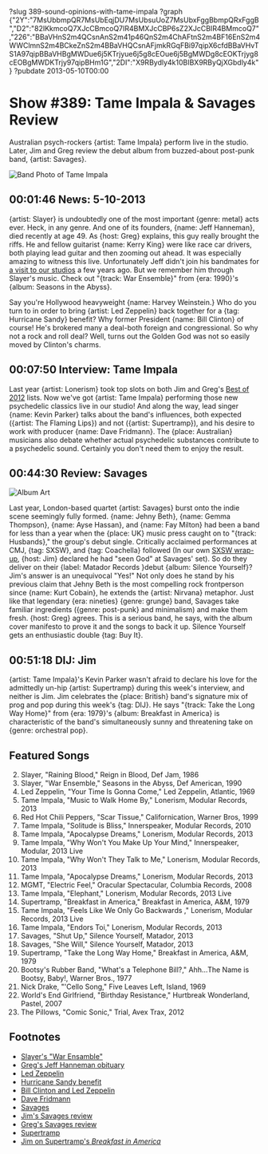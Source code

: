 ?slug 389-sound-opinions-with-tame-impala
?graph {"2Y":"7MsUbbmpQR7MsUbEqjDU7MsUbsuUoZ7MsUbxFggBbmpQRxFggB","D2":"82IKkmcoQ7XJcCBmcoQ7IR4BMXJcCBP6sZ2XJcCBIR4BMmcoQ7","226":"BBaVHnS2m4QCsnAnS2m41p46QnS2m4ChAFtnS2m4BF16EnS2m4WWClmnS2m4BCkeZnS2m4BBaVHQCsnAFjmkRGqFBi97qipX6cfdBBaVHvTS1A97qipBBaVHBgMWDue6j5KTrjyue6j5g8cEOue6j5BgMWDg8cEOKTrjyg8cEOBgMWDKTrjy97qipBHm1G","2DI":"X9RBydly4k10BIBX9RByQjXGbdly4k"}
?pubdate 2013-05-10T00:00

# Show #389: Tame Impala & Savages Review
Australian psych-rockers {artist: Tame Impala} perform live in the studio. Later, Jim and Greg review the debut album from buzzed-about post-punk band, {artist: Savages}.

![Band Photo of Tame Impala](//static.soundopinions.org/images/2013/tameimpala.jpg)

## 00:01:46 News: 5-10-2013
{artist: Slayer} is undoubtedly one of the most important {genre: metal} acts ever. Heck, in any genre. And one of its founders, {name: Jeff Hanneman}, died recently at age 49. As {host: Greg} explains, this guy really brought the riffs. He and fellow guitarist {name: Kerry King} were like race car drivers, both playing lead guitar and then zooming out ahead. It was especially amazing to witness this live. Unfortunately Jeff didn't join his bandmates for [a visit to our studios](show/250) a few years ago. But we remember him through Slayer's music. Check out "{track: War Ensemble}" from {era: 1990}'s {album: Seasons in the Abyss}.

Say you're Hollywood heavyweight {name: Harvey Weinstein.} Who do you turn to in order to bring {artist: Led Zeppelin} back together for a {tag: Hurricane Sandy} benefit? Why former President {name: Bill Clinton} of course! He's brokered many a deal-both foreign and congressional. So why not a rock and roll deal? Well, turns out the Golden God was not so easily moved by Clinton's charms.
 
## 00:07:50 Interview: Tame Impala
Last year {artist: Lonerism} took top slots on both Jim and Greg's [Best of 2012](/show/367/) lists. Now we've got {artist: Tame Impala} performing those new psychedelic classics live in our studio! And along the way, lead singer {name: Kevin Parker} talks about the band's influences, both expected ({artist: The Flaming Lips}) and not ({artist: Supertramp}), and his desire to work with producer {name: Dave Fridmann}. The {place: Australian} musicians also debate whether actual psychedelic substances contribute to a psychedelic sound. Certainly you don't need them to enjoy the result.

## 00:44:30 Review: Savages
![Album Art](//static.soundopinions.org/assets/389/2260.jpg "https://itunes.apple.com/us/album/silence-yourself/id614945667?uo=4")

Last year, London-based quartet {artist: Savages} burst onto the indie scene seemingly fully formed. {name: Jehny Beth}, {name: Gemma Thompson}, {name: Ayse Hassan}, and {name: Fay Milton} had been a band for less than a year when the {place: UK} music press caught on to "{track: Husbands}," the group's debut single. Critically acclaimed performances at CMJ, {tag: SXSW}, and {tag: Coachella} followed (In our own [SXSW wrap-up](show/382), {host: Jim} declared he had "seen God" at Savages' set). So do they deliver on their {label: Matador Records }debut {album: Silence Yourself}? Jim's answer is an unequivocal "Yes!" Not only does he stand by his previous claim that Jehny Beth is the most compelling rock frontperson since {name: Kurt Cobain}, he extends the {artist: Nirvana} metaphor. Just like that legendary {era: nineties} {genre: grunge} band, Savages take familiar ingredients ({genre: post-punk} and minimalism) and make them fresh. {host: Greg} agrees. This is a serious band, he says, with the album cover manifesto to prove it and the songs to back it up. Silence Yourself gets an enthusiastic double {tag: Buy It}.

## 00:51:18 DIJ: Jim
{artist: Tame Impala}'s Kevin Parker wasn't afraid to declare his love for the admittedly un-hip {artist: Supertramp} during this week's interview, and neither is Jim. Jim celebrates the {place: British} band's signature mix of prog and pop during this week's {tag: DIJ}. He says "{track: Take the Long Way Home}" from {era: 1979}'s {album: Breakfast in America} is characteristic of the band's simultaneously sunny and threatening take on {genre: orchestral pop}.


## Featured Songs
2. Slayer, "Raining Blood," Reign in Blood, Def Jam, 1986
3. Slayer, "War Ensemble," Seasons in the Abyss, Def American, 1990
4. Led Zeppelin, "Your Time Is Gonna Come," Led Zeppelin, Atlantic, 1969
5. Tame Impala, "Music to Walk Home By," Lonerism, Modular Records, 2013
6. Red Hot Chili Peppers, "Scar Tissue," Californication, Warner Bros, 1999
7. Tame Impala, "Solitude is Bliss," Innerspeaker, Modular Records, 2010
8. Tame Impala, "Apocalypse Dreams," Lonerism, Modular Records, 2013
9. Tame Impala, "Why Won't You Make Up Your Mind," Innerspeaker, Modular, 2013 Live
10. Tame Impala, "Why Won't They Talk to Me," Lonerism, Modular Records, 2013
11. Tame Impala, "Apocalypse Dreams," Lonerism, Modular Records, 2013
12. MGMT, "Electric Feel," Oracular Spectacular, Columbia Records, 2008
13. Tame Impala, "Elephant," Lonerism, Modular Records, 2013 Live
14. Supertramp, "Breakfast in America," Breakfast in America, A&M, 1979
15. Tame Impala, "Feels Like We Only Go Backwards ," Lonerism, Modular Records, 2013 Live
16. Tame Impala, "Endors Toi," Lonerism, Modular Records, 2013
17. Savages, "Shut Up," Silence Yourself, Matador, 2013
18. Savages, "She Will," Silence Yourself, Matador, 2013
19. Supertramp, "Take the Long Way Home," Breakfast in America, A&M, 1979
20. Bootsy's Rubber Band, "What's a Telephone Bill?," Ahh...The Name is Bootsy, Baby!, Warner Bros., 1977
21. Nick Drake, "'Cello Song," Five Leaves Left, Island, 1969
22. World's End Girlfriend, "Birthday Resistance," Hurtbreak Wonderland, Pastel, 2007
23. The Pillows, "Comic Sonic," Trial, Avex Trax, 2012

## Footnotes
- [Slayer's "War Ensamble"](https://www.youtube.com/watch?v=EpMuCrbxE8A)
- [Greg's Jeff Hanneman obituary](http://articles.chicagotribune.com/2013-05-02/entertainment/chi-slayer-guitarist-jeff-hanneman-dead-20130502_1_jeff-hanneman-drummer-dave-lombardo-tom-araya)
- [Led Zeppelin](http://www.ledzeppelin.com/)
- [Hurricane Sandy benefit](http://online.wsj.com/news/articles/SB10001424127887324478304578171563564610842)
- [Bill Clinton and Led Zeppelin](http://www.nydailynews.com/entertainment/music-arts/bill-clinton-broker-led-zeppelin-reunion-article-1.1336227)
- [Dave Fridmann](http://www.davefridmann.com/dave/Main.html)
- [Savages](http://savagesband.com/)
- [Jim's Savages review](http://www.wbez.org/blogs/jim-derogatis/2013-05/savages-drop-startlingly-powerful-debut-107065)
- [Greg's Savages review](http://www.chicagotribune.com/entertainment/music/turnitup/chi-savages-album-review-20130506,0,3856296.column)
- [Supertramp](http://supertramp.com/)
- [Jim on Supertramp's *Breakfast in America*](http://www.jimdero.com/News2002/GreatJune30Supertramp.htm)
